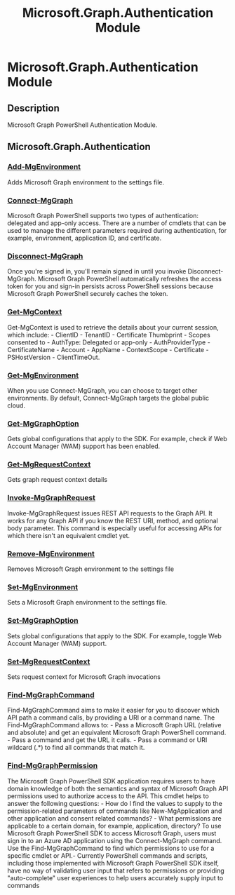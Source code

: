 ﻿---
document type: module
Help Version: 1.0.0.0
HelpInfoUri: 
Locale: en-US
Module Guid: 883916f2-9184-46ee-b1f8-b6a2fb784cee
Module Name: Microsoft.Graph.Authentication
ms.date: 09/19/2025
PlatyPS schema version: 2024-05-01
title: Microsoft.Graph.Authentication Module
---

# Microsoft.Graph.Authentication Module

## Description

Microsoft Graph PowerShell Authentication Module.

## Microsoft.Graph.Authentication

### [Add-MgEnvironment](Add-MgEnvironment.md)

Adds Microsoft Graph environment to the settings file.

### [Connect-MgGraph](Connect-MgGraph.md)

Microsoft Graph PowerShell supports two types of authentication: delegated and app-only access. There are a number of cmdlets that can be used to manage the different parameters required during authentication, for example, environment, application ID, and certificate.

### [Disconnect-MgGraph](Disconnect-MgGraph.md)

Once you're signed in, you'll remain signed in until you invoke Disconnect-MgGraph. Microsoft Graph PowerShell automatically refreshes the access token for you and sign-in persists across PowerShell sessions because Microsoft Graph PowerShell securely caches the token.

### [Get-MgContext](Get-MgContext.md)

Get-MgContext is used to retrieve the details about your current session, which include:  - ClientID - TenantID - Certificate Thumbprint - Scopes consented to - AuthType: Delegated or app-only - AuthProviderType - CertificateName - Account - AppName - ContextScope - Certificate - PSHostVersion - ClientTimeOut.

### [Get-MgEnvironment](Get-MgEnvironment.md)

When you use Connect-MgGraph, you can choose to target other environments. By default, Connect-MgGraph targets the global public cloud.

### [Get-MgGraphOption](Get-MgGraphOption.md)

Gets global configurations that apply to the SDK. For example, check if Web Account Manager (WAM) support has been enabled.

### [Get-MgRequestContext](Get-MgRequestContext.md)

Gets graph request context details

### [Invoke-MgGraphRequest](Invoke-MgGraphRequest.md)

Invoke-MgGraphRequest issues REST API requests to the Graph API. It works for any Graph API if you know the REST URI, method, and optional body parameter. This command is especially useful for accessing APIs for which there isn't an equivalent cmdlet yet.

### [Remove-MgEnvironment](Remove-MgEnvironment.md)

Removes Microsoft Graph environment to the settings file

### [Set-MgEnvironment](Set-MgEnvironment.md)

Sets a Microsoft Graph environment to the settings file.

### [Set-MgGraphOption](Set-MgGraphOption.md)

Sets global configurations that apply to the SDK. For example, toggle Web Account Manager (WAM) support.

### [Set-MgRequestContext](Set-MgRequestContext.md)

Sets request context for Microsoft Graph invocations

### [Find-MgGraphCommand](Find-MgGraphCommand.md)

Find-MgGraphCommand aims to make it easier for you to discover which API path a command calls, by providing a URI or a command name. The Find-MgGraphCommand allows to:  - Pass a Microsoft Graph URL (relative and absolute) and get an equivalent Microsoft Graph PowerShell command. - Pass a command and get the URL it calls. - Pass a command or URI wildcard (.*) to find all commands that match it.

### [Find-MgGraphPermission](Find-MgGraphPermission.md)

The Microsoft Graph PowerShell SDK application requires users to have domain knowledge of both the semantics and syntax of Microsoft Graph API permissions used to authorize access to the API. This cmdlet helps to answer the following questions:  - How do I find the values to supply to the permission-related parameters of commands like New-MgApplication and other application and consent related commands? - What permissions are applicable to a certain domain, for example, application, directory? To use Microsoft Graph PowerShell SDK to access Microsoft Graph, users must sign in to an Azure AD application using the Connect-MgGraph command. Use the Find-MgGraphCommand to find which permissions to use for a specific cmdlet or API.-  Currently PowerShell commands and scripts, including those implemented with Microsoft Graph PowerShell SDK itself, have no way of validating user input that refers to permissions or providing "auto-complete" user experiences to help users accurately supply input to commands

